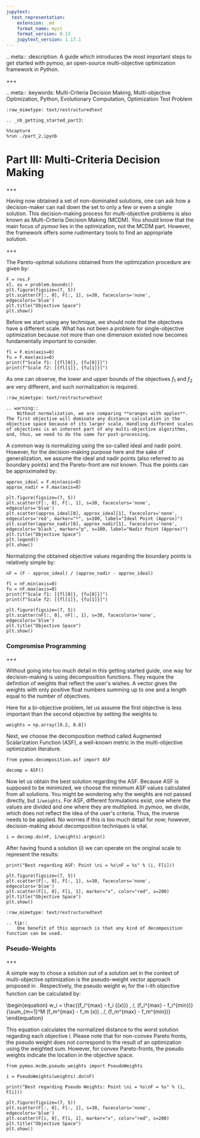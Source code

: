 ```yaml
---
jupytext:
  text_representation:
    extension: .md
    format_name: myst
    format_version: 0.13
    jupytext_version: 1.17.1
---
```


.. meta::
   :description: A guide which introduces the most important steps to get started with pymoo, an open-source multi-objective optimization framework in Python.

+++

.. meta::
   :keywords: Multi-Criteria Decision Making, Multi-objective Optimization, Python, Evolutionary Computation, Optimization Test Problem

```{raw-cell}
:raw_mimetype: text/restructuredtext

.. _nb_getting_started_part3:
```

```{code-cell} ipython3
%%capture
%run ./part_2.ipynb
```

# Part III: Multi-Criteria Decision Making

+++

Having now obtained a set of non-dominated solutions, one can ask how a decision-maker can nail down the set to only a few or even a single solution. This decision-making process for multi-objective problems is also known as Multi-Criteria Decision Making (MCDM). You should know that the main focus of *pymoo* lies in the optimization, not the MCDM part. However, the framework offers some rudimentary tools to find an appropriate solution.  

+++

The Pareto-optimal solutions obtained from the optimization procedure are given by:

```{code-cell} ipython3
F = res.F
xl, xu = problem.bounds()
plt.figure(figsize=(7, 5))
plt.scatter(F[:, 0], F[:, 1], s=30, facecolors='none', edgecolors='blue')
plt.title("Objective Space")
plt.show()
```

Before we start using any technique, we should note that the objectives have a different scale. What has not been a problem for single-objective optimization because not more than one dimension existed now becomes fundamentally important to consider.  

```{code-cell} ipython3
fl = F.min(axis=0)
fu = F.max(axis=0)
print(f"Scale f1: [{fl[0]}, {fu[0]}]")
print(f"Scale f2: [{fl[1]}, {fu[1]}]")
```

As one can observe, the lower and upper bounds of the objectives $f_1$ and $f_2$ are very different, and such normalization is required.

```{raw-cell}
:raw_mimetype: text/restructuredtext

.. warning::
    Without normalization, we are comparing **oranges with apples**. The first objective will dominate any distance calculation in the objective space because of its larger scale. Handling different scales of objectives is an inherent part of any multi-objective algorithms, and, thus, we need to do the same for post-processing. 
```

A common way is normalizing using the so-called ideal and nadir point. However, for the decision-making purpose here and the sake of generalization, we assume the ideal and nadir points (also referred to as boundary points) and the Pareto-front are not known.
Thus the points can be approximated by:

```{code-cell} ipython3
approx_ideal = F.min(axis=0)
approx_nadir = F.max(axis=0)
```

```{code-cell} ipython3
plt.figure(figsize=(7, 5))
plt.scatter(F[:, 0], F[:, 1], s=30, facecolors='none', edgecolors='blue')
plt.scatter(approx_ideal[0], approx_ideal[1], facecolors='none', edgecolors='red', marker="*", s=100, label="Ideal Point (Approx)")
plt.scatter(approx_nadir[0], approx_nadir[1], facecolors='none', edgecolors='black', marker="p", s=100, label="Nadir Point (Approx)")
plt.title("Objective Space")
plt.legend()
plt.show()
```

Normalizing the obtained objective values regarding the boundary points is relatively simple by:

```{code-cell} ipython3
nF = (F - approx_ideal) / (approx_nadir - approx_ideal)

fl = nF.min(axis=0)
fu = nF.max(axis=0)
print(f"Scale f1: [{fl[0]}, {fu[0]}]")
print(f"Scale f2: [{fl[1]}, {fu[1]}]")

plt.figure(figsize=(7, 5))
plt.scatter(nF[:, 0], nF[:, 1], s=30, facecolors='none', edgecolors='blue')
plt.title("Objective Space")
plt.show()
```

### Compromise Programming

+++

Without going into too much detail in this getting started guide, one way for decision-making is using decomposition functions. They require the definition of weights that reflect the user's wishes. A vector gives the weights with only positive float numbers summing up to one and a length equal to the number of objectives.

Here for a bi-objective problem, let us assume the first objective is less important than the second objective by setting the weights to

```{code-cell} ipython3
weights = np.array([0.2, 0.8])
```

Next, we choose the decomposition method called Augmented Scalarization Function (ASF), a well-known metric in the multi-objective optimization literature. 

```{code-cell} ipython3
from pymoo.decomposition.asf import ASF

decomp = ASF()
```

Now let us obtain the best solution regarding the ASF. Because ASF is supposed to be minimized, we choose the minimum ASF values calculated from all solutions. You might be wondering why the weights are not passed directly, but `1/weights`. For ASF, different formulations exist, one where the values are divided and one where they are multiplied. In *pymoo*, we divide, which does not reflect the idea of the user's criteria. Thus, the inverse needs to be applied. No worries if this is too much detail for now; however, decision-making about decomposition techniques is vital.

```{code-cell} ipython3
i = decomp.do(nF, 1/weights).argmin()
```

After having found a solution ($i$) we can operate on the original scale to represent the results:

```{code-cell} ipython3
print("Best regarding ASF: Point \ni = %s\nF = %s" % (i, F[i]))

plt.figure(figsize=(7, 5))
plt.scatter(F[:, 0], F[:, 1], s=30, facecolors='none', edgecolors='blue')
plt.scatter(F[i, 0], F[i, 1], marker="x", color="red", s=200)
plt.title("Objective Space")
plt.show()
```

```{raw-cell}
:raw_mimetype: text/restructuredtext

.. tip::
    One benefit of this approach is that any kind of decomposition function can be used.
```

### Pseudo-Weights

+++

A simple way to chose a solution out of a solution set in the context of multi-objective optimization is the pseudo-weight vector approach proposed in <cite data-cite="multi_objective_book"></cite>. Respectively, the pseudo weight $w_i$ for the i-ith objective function can be calculated by:

\begin{equation}
w_i = \frac{(f_i^{max} - f_i {(x)}) \, /\,  (f_i^{max} - f_i^{min})}{\sum_{m=1}^M (f_m^{max} - f_m (x)) \, /\,  (f_m^{max} - f_m^{min})}  
\end{equation}

This equation calculates the normalized distance to the worst solution regarding each objective $i$. Please note that for non-convex Pareto fronts, the pseudo weight does not correspond to the result of an optimization using the weighted sum. However, for convex Pareto-fronts, the pseudo weights indicate the location in the objective space.

```{code-cell} ipython3
from pymoo.mcdm.pseudo_weights import PseudoWeights

i = PseudoWeights(weights).do(nF)
```

```{code-cell} ipython3
print("Best regarding Pseudo Weights: Point \ni = %s\nF = %s" % (i, F[i]))

plt.figure(figsize=(7, 5))
plt.scatter(F[:, 0], F[:, 1], s=30, facecolors='none', edgecolors='blue')
plt.scatter(F[i, 0], F[i, 1], marker="x", color="red", s=200)
plt.title("Objective Space")
plt.show()
```
